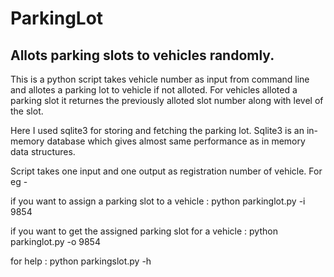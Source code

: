 # ParkingLot
## Allots parking slots to vehicles randomly.

This is a python script takes vehicle number as input from command line and allotes a parking lot to vehicle if not alloted. 
For vehicles alloted a parking slot it returnes the previously alloted slot number along with level of the slot.

Here I used sqlite3 for storing and fetching the parking lot. Sqlite3 is an in-memory database which gives almost same performance as in memory data structures.

Script takes one input and one output as registration number of vehicle. 
For eg - 

if you want to assign a parking slot to a vehicle : python parkinglot.py -i 9854

if you want to get the assigned parking slot for a vehicle : python parkinglot.py -o 9854

for help : python parkingslot.py -h


